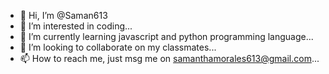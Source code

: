 - 👋 Hi, I’m @Saman613
- 👀 I’m interested in coding...
- 🌱 I’m currently learning javascript and python programming language...
- 💞️ I’m looking to collaborate on my classmates...
- 📫 How to reach me, just msg me on samanthamorales613@gmail.com...

<!---
Saman613/Saman613 is a ✨ special ✨ repository because its `README.md` (this file) appears on your GitHub profile.
You can click the Preview link to take a look at your changes.
--->
